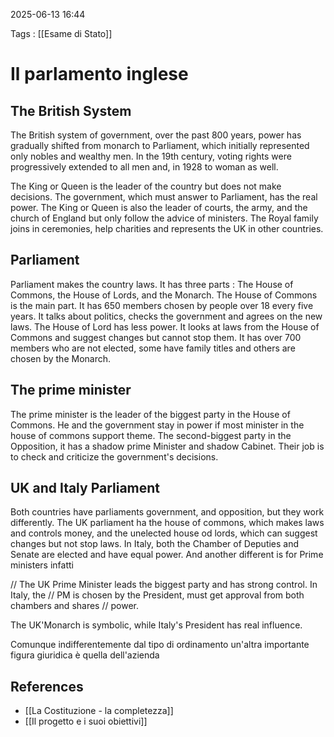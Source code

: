 2025-06-13 16:44

Tags : [[Esame di Stato]]

# Il parlamento inglese

## The British System
The British system of government, over the past 800 years, power has gradually shifted from monarch to Parliament, which initially represented only nobles and wealthy men. In the 19th century, voting rights were progressively extended to all men and,  in 1928 to woman as well. 

The King or Queen is the leader of the country but does not make decisions. The government, which must answer to Parliament, has the real power. The King or Queen is also the leader of courts, the army, and the church of England but only follow the advice of ministers. The Royal family joins in ceremonies, help charities and represents the UK in other countries.

## Parliament
Parliament makes the country laws. It has three parts : The House of Commons, the House of Lords, and the Monarch.
The House of Commons is the main part. It has 650 members chosen by people over 18 every five years. It talks about politics, checks the government and agrees on the new laws.
The House of Lord has less power. It looks at laws from the House of Commons and suggest changes but cannot stop them. It has over 700 members who are not elected, some have family titles and others are chosen by the Monarch.

## The prime minister
The prime minister is the leader of the biggest party in the House of Commons. He and the government stay in power if most minister in the house of commons support theme.
The second-biggest party in the Opposition, it has a shadow prime Minister and shadow Cabinet. Their job is to check and criticize the government's decisions.
## UK and Italy Parliament
Both countries have parliaments government, and opposition, but they work differently. The UK parliament ha the house of commons, which makes laws and controls money, and the unelected house od lords, which can suggest changes but not stop laws. 
In Italy, both the Chamber of Deputies and Senate are elected and have equal power.
And another different is for Prime ministers infatti 

//  The UK Prime Minister leads the biggest party and has strong control. In Italy, the 
//  PM is chosen by the President, must get approval from both chambers and shares // power. 

The UK'Monarch is symbolic, while Italy's President has real influence. 

Comunque indifferentemente dal tipo di ordinamento un'altra importante figura giuridica è quella dell'azienda
## References

- [[La Costituzione - la completezza]]
- [[Il progetto e i suoi obiettivi]]